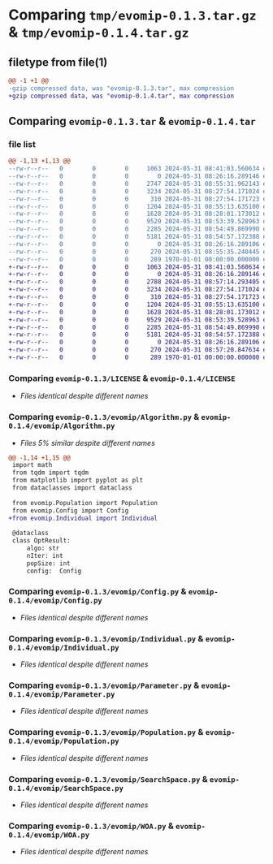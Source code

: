 # Comparing `tmp/evomip-0.1.3.tar.gz` & `tmp/evomip-0.1.4.tar.gz`

## filetype from file(1)

```diff
@@ -1 +1 @@
-gzip compressed data, was "evomip-0.1.3.tar", max compression
+gzip compressed data, was "evomip-0.1.4.tar", max compression
```

## Comparing `evomip-0.1.3.tar` & `evomip-0.1.4.tar`

### file list

```diff
@@ -1,13 +1,13 @@
--rw-r--r--   0        0        0     1063 2024-05-31 08:41:03.560634 evomip-0.1.3/LICENSE
--rw-r--r--   0        0        0        0 2024-05-31 08:26:16.289146 evomip-0.1.3/README.md
--rw-r--r--   0        0        0     2747 2024-05-31 08:55:31.962143 evomip-0.1.3/evomip/Algorithm.py
--rw-r--r--   0        0        0     3234 2024-05-31 08:27:54.171024 evomip-0.1.3/evomip/Config.py
--rw-r--r--   0        0        0      310 2024-05-31 08:27:54.171723 evomip-0.1.3/evomip/Constraint.py
--rw-r--r--   0        0        0     1204 2024-05-31 08:55:13.635100 evomip-0.1.3/evomip/Individual.py
--rw-r--r--   0        0        0     1628 2024-05-31 08:28:01.173012 evomip-0.1.3/evomip/Parameter.py
--rw-r--r--   0        0        0     9529 2024-05-31 08:53:39.528963 evomip-0.1.3/evomip/Population.py
--rw-r--r--   0        0        0     2285 2024-05-31 08:54:49.869990 evomip-0.1.3/evomip/SearchSpace.py
--rw-r--r--   0        0        0     5181 2024-05-31 08:54:57.172388 evomip-0.1.3/evomip/WOA.py
--rw-r--r--   0        0        0        0 2024-05-31 08:26:16.289106 evomip-0.1.3/evomip/__init__.py
--rw-r--r--   0        0        0      270 2024-05-31 08:55:35.240445 evomip-0.1.3/pyproject.toml
--rw-r--r--   0        0        0      289 1970-01-01 00:00:00.000000 evomip-0.1.3/PKG-INFO
+-rw-r--r--   0        0        0     1063 2024-05-31 08:41:03.560634 evomip-0.1.4/LICENSE
+-rw-r--r--   0        0        0        0 2024-05-31 08:26:16.289146 evomip-0.1.4/README.md
+-rw-r--r--   0        0        0     2788 2024-05-31 08:57:14.293405 evomip-0.1.4/evomip/Algorithm.py
+-rw-r--r--   0        0        0     3234 2024-05-31 08:27:54.171024 evomip-0.1.4/evomip/Config.py
+-rw-r--r--   0        0        0      310 2024-05-31 08:27:54.171723 evomip-0.1.4/evomip/Constraint.py
+-rw-r--r--   0        0        0     1204 2024-05-31 08:55:13.635100 evomip-0.1.4/evomip/Individual.py
+-rw-r--r--   0        0        0     1628 2024-05-31 08:28:01.173012 evomip-0.1.4/evomip/Parameter.py
+-rw-r--r--   0        0        0     9529 2024-05-31 08:53:39.528963 evomip-0.1.4/evomip/Population.py
+-rw-r--r--   0        0        0     2285 2024-05-31 08:54:49.869990 evomip-0.1.4/evomip/SearchSpace.py
+-rw-r--r--   0        0        0     5181 2024-05-31 08:54:57.172388 evomip-0.1.4/evomip/WOA.py
+-rw-r--r--   0        0        0        0 2024-05-31 08:26:16.289106 evomip-0.1.4/evomip/__init__.py
+-rw-r--r--   0        0        0      270 2024-05-31 08:57:20.847634 evomip-0.1.4/pyproject.toml
+-rw-r--r--   0        0        0      289 1970-01-01 00:00:00.000000 evomip-0.1.4/PKG-INFO
```

### Comparing `evomip-0.1.3/LICENSE` & `evomip-0.1.4/LICENSE`

 * *Files identical despite different names*

### Comparing `evomip-0.1.3/evomip/Algorithm.py` & `evomip-0.1.4/evomip/Algorithm.py`

 * *Files 5% similar despite different names*

```diff
@@ -1,14 +1,15 @@
 import math
 from tqdm import tqdm
 from matplotlib import pyplot as plt
 from dataclasses import dataclass
 
 from evomip.Population import Population
 from evomip.Config import Config
+from evomip.Individual import Individual
 
 @dataclass
 class OptResult:
     algo: str
     nIter: int
     popSize: int
     config:  Config
```

### Comparing `evomip-0.1.3/evomip/Config.py` & `evomip-0.1.4/evomip/Config.py`

 * *Files identical despite different names*

### Comparing `evomip-0.1.3/evomip/Individual.py` & `evomip-0.1.4/evomip/Individual.py`

 * *Files identical despite different names*

### Comparing `evomip-0.1.3/evomip/Parameter.py` & `evomip-0.1.4/evomip/Parameter.py`

 * *Files identical despite different names*

### Comparing `evomip-0.1.3/evomip/Population.py` & `evomip-0.1.4/evomip/Population.py`

 * *Files identical despite different names*

### Comparing `evomip-0.1.3/evomip/SearchSpace.py` & `evomip-0.1.4/evomip/SearchSpace.py`

 * *Files identical despite different names*

### Comparing `evomip-0.1.3/evomip/WOA.py` & `evomip-0.1.4/evomip/WOA.py`

 * *Files identical despite different names*

